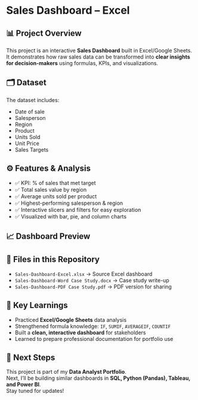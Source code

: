 # Sales Dashboard – Excel

## 📊 Project Overview
This project is an interactive **Sales Dashboard** built in Excel/Google Sheets.  
It demonstrates how raw sales data can be transformed into **clear insights for decision-makers** using formulas, KPIs, and visualizations.

## 🗂 Dataset
The dataset includes:
- Date of sale  
- Salesperson  
- Region  
- Product  
- Units Sold  
- Unit Price  
- Sales Targets  

## ⚙️ Features & Analysis
- ✅ KPI: % of sales that met target  
- ✅ Total sales value by region  
- ✅ Average units sold per product  
- ✅ Highest-performing salesperson & region  
- ✅ Interactive slicers and filters for easy exploration  
- ✅ Visualized with bar, pie, and column charts  

## 📈 Dashboard Preview


## 📂 Files in this Repository
- `Sales-Dashboard-Excel.xlsx` → Source Excel dashboard  
- `Sales-Dashboard-Word Case Study.docx` → Case study write-up  
- `Sales-Dashboard-PDF Case Study.pdf` → PDF version for sharing  

## 🚀 Key Learnings
- Practiced **Excel/Google Sheets** data analysis  
- Strengthened formula knowledge: `IF`, `SUMIF`, `AVERAGEIF`, `COUNTIF`  
- Built a **clean, interactive dashboard** for stakeholders  
- Learned to prepare professional documentation for portfolio use  

## 🔗 Next Steps
This project is part of my **Data Analyst Portfolio**.  
Next, I’ll be building similar dashboards in **SQL, Python (Pandas), Tableau, and Power BI**.  
Stay tuned for updates!
